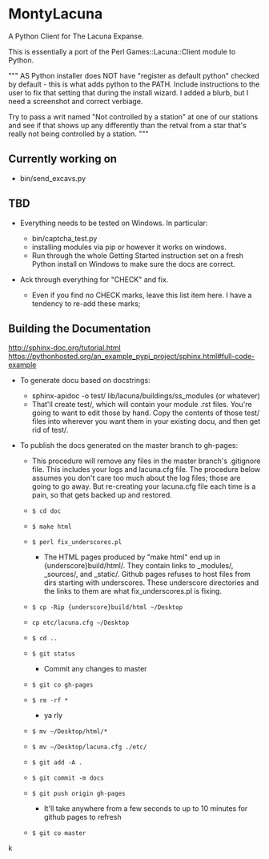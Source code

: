 MontyLacuna
===========

A Python Client for The Lacuna Expanse.

This is essentially a port of the Perl Games::Lacuna::Client module to Python.  


"""
AS Python installer does NOT have "register as default python" checked by 
default - this is what adds python to the PATH.  Include instructions to the 
user to fix that setting that during the install wizard.
    I added a blurb, but I need a screenshot and correct verbiage.

Try to pass a writ named "Not controlled by a station" at one of our stations and see if 
that shows up any differently than the retval from a star that's really not being 
controlled by a station.
"""





## Currently working on 
- bin/send_excavs.py

## TBD
- Everything needs to be tested on Windows.  In particular:
  - bin/captcha_test.py
  - installing modules via pip or however it works on windows.
  - Run through the whole Getting Started instruction set on a fresh Python install on 
    Windows to make sure the docs are correct.

- Ack through everything for "CHECK" and fix.
  - Even if you find no CHECK marks, leave this list item here.  I have a 
    tendency to re-add these marks;

## Building the Documentation
http://sphinx-doc.org/tutorial.html
https://pythonhosted.org/an_example_pypi_project/sphinx.html#full-code-example

- To generate docu based on docstrings:
  - sphinx-apidoc -o test/ lib/lacuna/buildings/ss_modules (or whatever)
  - That'll create test/, which will contain your module .rst files.  You're going to want 
    to edit those by hand.  Copy the contents of those test/ files into wherever you want 
    them in your existing docu, and then get rid of test/.

- To publish the docs generated on the master branch to gh-pages:
  - This procedure will remove any files in the master branch's .gitignore file.  This 
    includes your logs and lacuna.cfg file.  The procedure below assumes you don't care 
    too much about the log files; those are going to go away.  But re-creating your 
    lacuna.cfg file each time is a pain, so that gets backed up and restored.

  - ``$ cd doc``
  - ``$ make html``
  - ``$ perl fix_underscores.pl``
    - The HTML pages produced by "make html" end up in {underscore}build/html/. They 
      contain links to _modules/, _sources/, and _static/.  Github pages refuses to host 
      files from dirs starting with underscores.  These underscore directories and the 
      links to them are what fix_underscores.pl is fixing.
  - ``$ cp -Rip {underscore}build/html ~/Desktop``
  - ``cp etc/lacuna.cfg ~/Desktop``
  - ``$ cd ..``
  - ``$ git status``
    - Commit any changes to master
  - ``$ git co gh-pages``
  - ``$ rm -rf *``
    - ya rly
  - ``$ mv ~/Desktop/html/*``
  - ``$ mv ~/Desktop/lacuna.cfg ./etc/``
  - ``$ git add -A .``
  - ``$ git commit -m docs``
  - ``$ git push origin gh-pages``
    - It'll take anywhere from a few seconds to up to 10 minutes for github 
      pages to refresh
  - ``$ git co master``














































k
